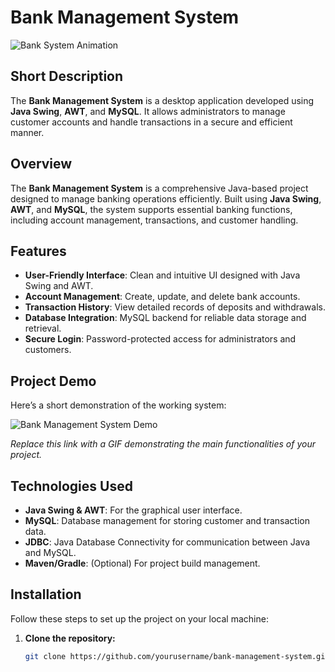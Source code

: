 # Bank Management System

![Bank System Animation](https://via.placeholder.com/800x400.png?text=Your+App+GIF+Here)

## Short Description

The **Bank Management System** is a desktop application developed using **Java Swing**, **AWT**, and **MySQL**. It allows administrators to manage customer accounts and handle transactions in a secure and efficient manner.

## Overview

The **Bank Management System** is a comprehensive Java-based project designed to manage banking operations efficiently. Built using **Java Swing**, **AWT**, and **MySQL**, the system supports essential banking functions, including account management, transactions, and customer handling.

## Features

- **User-Friendly Interface**: Clean and intuitive UI designed with Java Swing and AWT.
- **Account Management**: Create, update, and delete bank accounts.
- **Transaction History**: View detailed records of deposits and withdrawals.
- **Database Integration**: MySQL backend for reliable data storage and retrieval.
- **Secure Login**: Password-protected access for administrators and customers.

## Project Demo

Here’s a short demonstration of the working system:

![Bank Management System Demo](https://via.placeholder.com/800x400.png?text=Your+App+GIF+Here)

*Replace this link with a GIF demonstrating the main functionalities of your project.*

## Technologies Used

- **Java Swing & AWT**: For the graphical user interface.
- **MySQL**: Database management for storing customer and transaction data.
- **JDBC**: Java Database Connectivity for communication between Java and MySQL.
- **Maven/Gradle**: (Optional) For project build management.

## Installation

Follow these steps to set up the project on your local machine:

1. **Clone the repository:**
   ```bash
   git clone https://github.com/yourusername/bank-management-system.git
